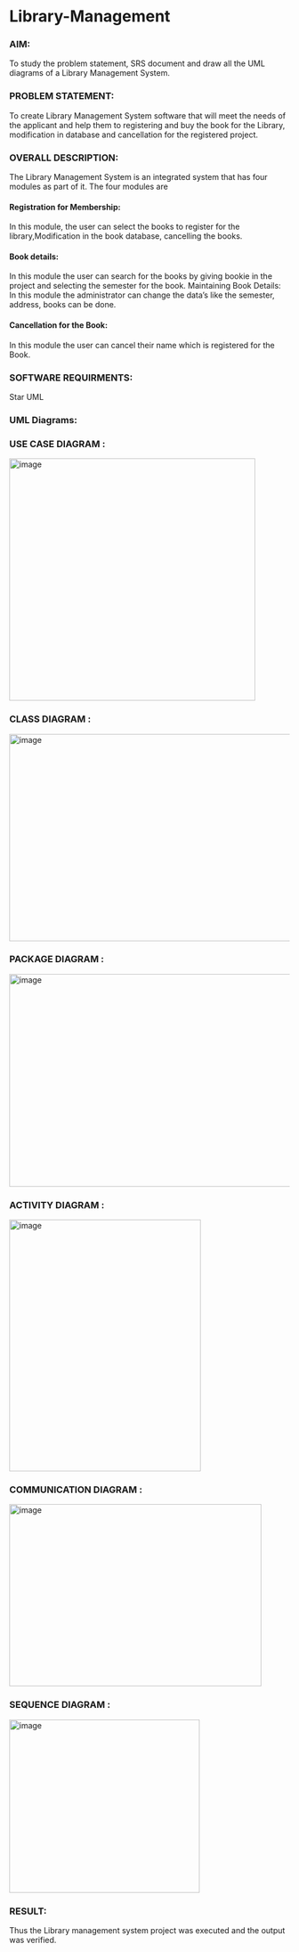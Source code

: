 # Library-Management
### AIM:
To study the problem statement, SRS document and draw all the UML diagrams of a Library Management System.
### PROBLEM STATEMENT:
To create Library Management System software that will meet the needs of the applicant
and help them to registering and buy the book for the Library, modification in database and
cancellation for the registered project.
### OVERALL DESCRIPTION:
The Library Management System is an integrated system that has four modules as part of
it. The four modules are
#### Registration for Membership:
In this module, the user can select the books to register for the library,Modification in the book
database, cancelling the books.
#### Book details:
In this module the user can search for the books by giving bookie in the project and selecting
the semester for the book.
Maintaining Book Details:
In this module the administrator can change the data’s like the semester, address, books can be
done.
#### Cancellation for the Book:
In this module the user can cancel their name which is registered for the Book.
### SOFTWARE REQUIRMENTS:
Star UML
### UML Diagrams:
### USE CASE DIAGRAM :

<img width="442" height="435" alt="image" src="https://github.com/user-attachments/assets/cc3328f7-4780-4b9a-81e1-8a969862bc2c" />

### CLASS DIAGRAM :

<img width="551" height="372" alt="image" src="https://github.com/user-attachments/assets/967264a0-0142-4a8f-850a-cabf492ac968" />

### PACKAGE DIAGRAM :

<img width="625" height="382" alt="image" src="https://github.com/user-attachments/assets/3a2fb3b5-d92c-4c95-814a-c88f3c50bb2c" />

### ACTIVITY DIAGRAM :

<img width="344" height="452" alt="image" src="https://github.com/user-attachments/assets/6f1ab5b4-4e78-4aa6-be90-d5a244f4bb47" />

### COMMUNICATION DIAGRAM :

<img width="453" height="327" alt="image" src="https://github.com/user-attachments/assets/5d8acea4-7651-414c-a270-50b7abb6d4c8" />

### SEQUENCE DIAGRAM :

<img width="342" height="311" alt="image" src="https://github.com/user-attachments/assets/84c12e5a-c10d-4731-89d1-2d1e8de9b899" />



### RESULT:
Thus the Library management system project was executed and the output was verified.
